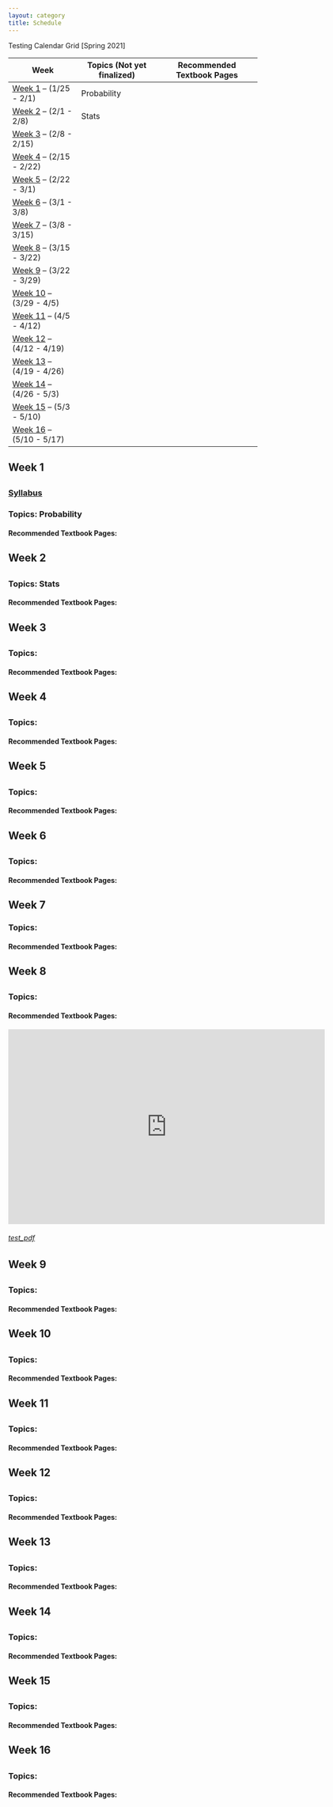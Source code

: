 ```yaml
---
layout: category
title: Schedule
---
```


Testing Calendar Grid [Spring 2021]
<div class = "Calendar-Grid">
    <table>
        <thead>
          <tr>
            <th>Week</th>
            <th>Topics (Not yet finalized)</th>
            <th>Recommended Textbook Pages</th>
          </tr>
        </thead>
        <tbody>
          <tr>
            <td><a href="#Week1">Week 1</a> &ndash; (1/25 - 2/1)</td>
            <td>Probability</td>
            <td></td>
          </tr>
          <tr>
            <td><a href="#Week2">Week 2</a> &ndash; (2/1 - 2/8)</td>
            <td>Stats</td>
            <td></td>
          </tr>
          <tr>
            <td><a href="#Week3">Week 3</a> &ndash; (2/8 - 2/15)</td>
            <td></td>
            <td></td>
          </tr>
          <tr>
            <td><a href="#Week4">Week 4</a> &ndash; (2/15 - 2/22)</td>
            <td></td>
            <td></td>
          </tr>
          <tr>
            <td><a href="#Week5">Week 5</a> &ndash; (2/22 - 3/1)</td>
            <td></td>
            <td></td>
          </tr>
          <tr>
            <td><a href="#Week6">Week 6</a> &ndash; (3/1 - 3/8)</td>
            <td></td>
            <td></td>
          </tr>
          <tr>
            <td><a href="#Week7">Week 7</a> &ndash; (3/8 - 3/15)</td>
            <td></td>
            <td></td>
          </tr>
          <tr>
            <td><a href="#Week8">Week 8</a> &ndash; (3/15 - 3/22)</td>
            <td></td>
            <td></td>
          </tr>
          <tr>
            <td><a href="#Week9">Week 9</a> &ndash; (3/22 - 3/29)</td>
            <td></td>
            <td></td>
          </tr>
          <tr>
            <td><a href="#Week10">Week 10</a> &ndash; (3/29 - 4/5)</td>
            <td></td>
            <td></td>
          </tr>
          <tr>
            <td><a href="#Week11">Week 11</a> &ndash; (4/5 - 4/12)</td>
            <td></td>
            <td></td>
          </tr>
          <tr>
            <td><a href="#Week12">Week 12</a> &ndash; (4/12 - 4/19)</td>
            <td></td>
            <td></td>
          </tr>
          <tr>
            <td><a href="#Week13">Week 13</a> &ndash; (4/19 - 4/26)</td>
            <td></td>
            <td></td>
          </tr>
          <tr>
            <td><a href="#Week14">Week 14</a> &ndash; (4/26 - 5/3)</td>
            <td></td>
            <td></td>
          </tr>
          <tr>
            <td><a href="#Week15">Week 15</a> &ndash; (5/3 - 5/10)</td>
            <td></td>
            <td></td>
          </tr>
          <tr>
            <td><a href="#Week16">Week 16</a> &ndash; (5/10 - 5/17)</td>
            <td></td>
            <td></td>
          </tr> 
        </tbody>
      </table>
    </div>

<h2 id = "Week1"> Week 1 <h2>
<h3><a href="https://stat400.github.io/PDFs/test/test.pdf" target="_blank">Syllabus</a></h3>
<h3> Topics: Probability</h3>
<h4> Recommended Textbook Pages: </h4>

<h2 id = "Week2"> Week 2 <h2>
<h3> Topics: Stats</h3>
<h4> Recommended Textbook Pages: </h4>

<h2 id = "Week3"> Week 3 <h2>
<h3> Topics: </h3>
<h4> Recommended Textbook Pages: </h4>

<h2 id = "Week4"> Week 4 <h2>
<h3> Topics: </h3>
<h4> Recommended Textbook Pages: </h4>

<h2 id = "Week5"> Week 5 <h2>
<h3> Topics: </h3>
<h4> Recommended Textbook Pages: </h4>

<h2 id = "Week6"> Week 6 <h2>
<h3> Topics: </h3>
<h4> Recommended Textbook Pages: </h4>

<h2 id = "Week7"> Week 7</h2>
<h3> Topics: </h3>
<h4> Recommended Textbook Pages: </h4>

<h2 id = "Week8"> Week 8 <h2>
<h3> Topics: </h3>
<h4> Recommended Textbook Pages: </h4>
<div class = "embed_scaling">
    <iframe id="kmsembed-1_0dxz953f" width="640" height="394" src="https://mediaspace.illinois.edu/embed/secure/iframe/entryId/1_0dxz953f/uiConfId/26883701" class="kmsembed" allowfullscreen webkitallowfullscreen mozAllowFullScreen allow="autoplay *; fullscreen *; encrypted-media *" referrerPolicy="no-referrer-when-downgrade" sandbox="allow-forms allow-same-origin allow-scripts allow-top-navigation allow-pointer-lock allow-popups allow-modals allow-orientation-lock allow-popups-to-escape-sandbox allow-presentation allow-top-navigation-by-user-activation" frameborder="0" title="Kaltura Player"></iframe>
</div>

<h6><a href="https://stat400.github.io/PDFs/test/test.pdf" target="_blank">test_pdf</a></h6>

<h2 id = "Week9"> Week 9 <h2>
<h3> Topics: </h3>
<h4> Recommended Textbook Pages: </h4>

<h2 id = "Week10"> Week 10 <h2>
<h3> Topics: </h3>
<h4> Recommended Textbook Pages: </h4>

<h2 id = "Week11"> Week 11 <h2>
<h3> Topics: </h3>
<h4> Recommended Textbook Pages: </h4>

<h2 id = "Week12"> Week 12 <h2>
<h3> Topics: </h3>
<h4> Recommended Textbook Pages: </h4>

<h2 id = "Week13"> Week 13 <h2>
<h3> Topics: </h3>
<h4> Recommended Textbook Pages: </h4>

<h2 id = "Week14"> Week 14 <h2>
<h3> Topics: </h3>
<h4> Recommended Textbook Pages: </h4>

<h2 id = "Week15"> Week 15 <h2>
<h3> Topics: </h3>
<h4> Recommended Textbook Pages: </h4>

<h2 id = "Week16"> Week 16 <h2>
<h3> Topics: </h3>
<h4> Recommended Textbook Pages: </h4>